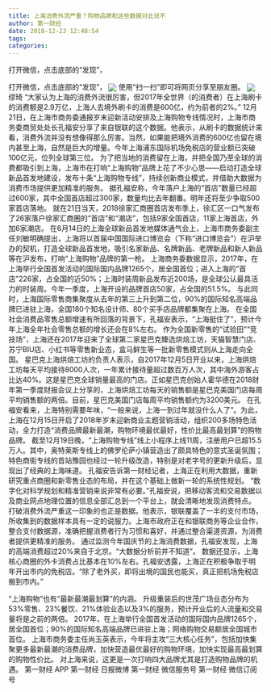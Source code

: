```yaml
---
title: 上海消费外流严重？购物品牌和这些数据对此说不
author: 第一财经
date: 2018-12-23 12:48:54
tags: 
categories: 
---
```

打开微信，点击底部的“发现”，
<!-- more -->
打开微信，点击底部的“发现”，
<img align="center" border="0" src="https://imgcdn.yicai.com/uppics/images/2018/12/44ec4e90eeef4fbbbce9a99d0ebe71c3.jpg" />
使用“扫一扫”即可将网页分享至朋友圈。
<img align="center" border="0" src="https://imgcdn.yicai.com/uppics/images/2018/12/e11420b6a90f1f0a72ba686036149b95.jpg" />
缪琦
“大家认为上海的消费外流很厉害，但2017年全世界（的消费者）在上海刷卡的消费额是2.9万亿，上海人去境外刷卡的消费是600亿，约为前者的2%。”
12月21日，在上海市商务委通报岁末迎新活动安排及上海购物专线情况时，上海市商务委商贸处处长孔福安分享了来自银联的这个数据。他表示，从刷卡的数据统计来看，消费外流并没有想像得那么厉害。当然，如果能把境外消费的600亿也留在境内甚至上海，自然是巨大的增量。今年上海浦东国际机场免税店的营业额已突破100亿元，位列全球第三位。
为了把当地的消费留在上海，并把全国乃至全球的消费都吸引到上海，上海市在打响“上海购物”品牌上花了不少心思——启动打造全球新品首发地建设，发布十条“上海购物专线”，持续创新商业模式，并借助大数据为消费市场提供更加精准的服务。
据孔福安称，今年落户上海的“首店”数量已经超过600家，其中全国首店超过300家，数量均比去年翻番。明年还将至少争取500家首店落地。
就在21日当天，2018徐家汇商圈首店发布季上，徐汇区一口气发布了26家落户徐家汇商圈的“首店”和“潮店”，包括9家全国首店，11家上海首店，外加6家潮店。
在6月14日的上海全球新品首发地媒体通气会上，上海市商务委副主任刘敏明确提出，上海将以首届中国国际进口博览会（下称“进口博览会”）在沪举办的契机，打造全球新品首发地，吸引名家新品、名牌新品、老牌新品和新人新品等在沪发布，打响“上海购物”品牌的第一枪。
上海商务委数据显示，2017年，在上海举行全国首发活动的国际国内品牌1265个，居全国首位；进入上海的“首店”226家，占全国的近50%；上海时装周新品发布近200场，是全球公认最具活力的时装周。今年一季度，上海开设的品牌首店50家，占全国的51.5%。
与此同时，上海国际零售商集聚度从去年的第三上升到第二位，90%的国际知名高端品牌已进驻上海，全国180个知名设计师、80个买手店品牌都集聚在上海。
在全国社会消费品零售总额增速有所回落的背景下，孔福安表示，“上海挺住了”，预计今年上海全年社会零售总额的增长还会在8%左右。
作为全国新零售的“试验田”“竞技场”，上海还在2017年迎来了全球第二家星巴克臻选烘焙工坊，天猫智慧门店、苏宁BIU店、小红书等零售新业态，盒马鲜生等一批新零售模式则从上海走向全国。
星巴克上海烘焙工坊的负责人表示，自2017年12月5日开业以来，上海烘焙工坊每天平均接待8000人次，一年累计接待量超过数百万人次，其中海外游客占比达40%。这是星巴克全球销量最高的门店。正如星巴克创始人霍华德在2018财年第一季度财报会议上分享的，上海烘焙工坊每天的销售额是星巴克美国门店每周平均销售额的两倍。目前，星巴克美国门店每周平均销售额约为3200美元。
在孔福安看来，上海特别需要年味，“一般来说，上海一到过年就没什么人了”。为此，上海在12月15日开启了2018年岁末迎新商业主题营销活动，组织200多场特色活动，全力打造“消费品牌最新最潮，购物环境最优最好，性价比最高最划算”的购物品牌。
截至12月19日晚，“上海购物专线”线上小程序上线11周，注册用户已超15.5万人。其中，奥特莱斯专线上的佛罗伦萨小镇营造出了颇具特色的意式圣诞氛围；特色商街专线的首站豫园也经过一轮升级改造，特别是对老字号的更新升级后，显现出了经典的上海味道。
孔福安告诉第一财经记者，上海正在利用大数据，重新研究重点商圈和新零售业态的布局，并在这个基础上做新一轮的系统性规划。
“数字化对科学规划和精准营销来说非常有必要。”孔福安说，把移动客流和交易数据以及商业网点地理位置的信息全部汇总到一个平台上，就会清晰地发现消费特点。
打破消费外流严重这一印象的也正是数据。他表示，银联覆盖了一半的支付市场，所收集到的数据样本具有一定的说服力。上海市政府正在和银联商务等企业合作，整合支付数据源，准确把握消费者行为习惯和喜好，并通过整合渠道资源，为消费者提供更精准的服务。
通过监测今年国庆节的上海消费数据，孔福安发现，上海的高端消费超过20%来自于北京。“大数据分析前并不知道”。
数据还显示，上海核心商圈的外卡消费占比基本在10%左右。孔福安透露，上海正在积极争取于明年开出市内的免税店。“除了老外买，即将出境的国民也能买，真正把机场免税店搬到市内。”
 
 
“上海购物”也有“最新最潮最划算”的内涵。
升级重装后的世茂广场业态分布为53%零售、23%餐饮、21%体验业态以及3%的服务，预计开业后的人流量和交易量将是之前的两倍。
2017年，在上海举行全国首发活动的国际国内品牌1265个，居全国首位；90%的国际知名高端品牌已进驻上海；网络购物交易额居全国城市首位。
上海市商务委主任尚玉英表示，今年将主攻“三大核心任务”，包括加快集聚更多最新最潮的消费品牌，加快营造最优最好的购物环境，加快实现最高最划算的购物性价比。
对上海来说，这更是一次打响四大品牌尤其是打造购物品牌的机遇。
第一财经
APP
第一财经
日报微博
第一财经
微信服务号
第一财经
微信订阅号
